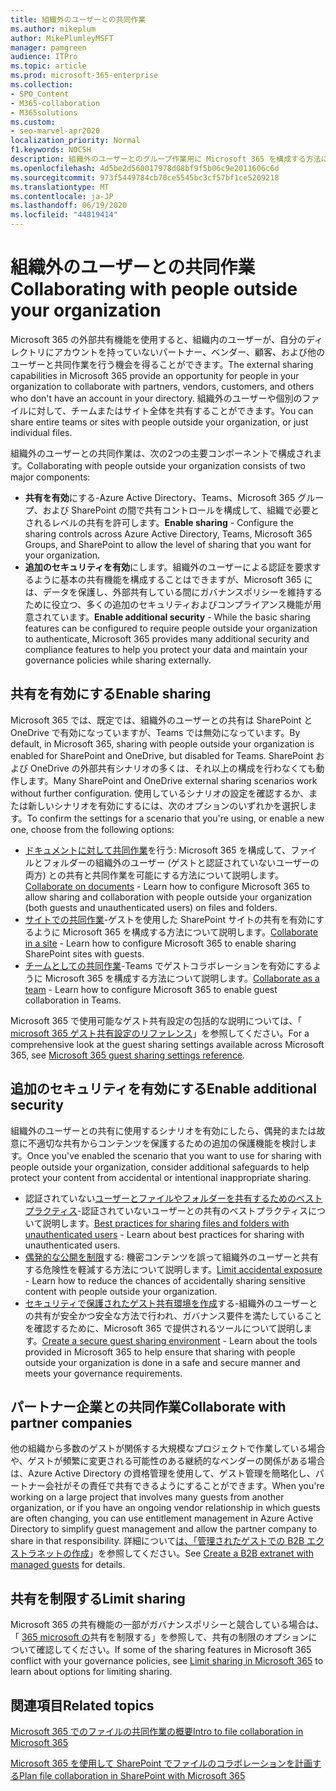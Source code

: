 ```yaml
---
title: 組織外のユーザーとの共同作業
ms.author: mikeplum
author: MikePlumleyMSFT
manager: pamgreen
audience: ITPro
ms.topic: article
ms.prod: microsoft-365-enterprise
ms.collection:
- SPO_Content
- M365-collaboration
- M365solutions
ms.custom:
- seo-marvel-apr2020
localization_priority: Normal
f1.keywords: NOCSH
description: 組織外のユーザーとのグループ作業用に Microsoft 365 を構成する方法について説明します。
ms.openlocfilehash: 4d5be2d560017978d08bf9f5b06c9e2011606c6d
ms.sourcegitcommit: 973f5449784cb70ce5545bc3cf57bf1ce5209218
ms.translationtype: MT
ms.contentlocale: ja-JP
ms.lasthandoff: 06/19/2020
ms.locfileid: "44819414"
---
```

# <a name="collaborating-with-people-outside-your-organization"></a><span data-ttu-id="0715e-103">組織外のユーザーとの共同作業</span><span class="sxs-lookup"><span data-stu-id="0715e-103">Collaborating with people outside your organization</span></span>

<span data-ttu-id="0715e-104">Microsoft 365 の外部共有機能を使用すると、組織内のユーザーが、自分のディレクトリにアカウントを持っていないパートナー、ベンダー、顧客、および他のユーザーと共同作業を行う機会を得ることができます。</span><span class="sxs-lookup"><span data-stu-id="0715e-104">The external sharing capabilities in Microsoft 365 provide an opportunity for people in your organization to collaborate with partners, vendors, customers, and others who don't have an account in your directory.</span></span> <span data-ttu-id="0715e-105">組織外のユーザーや個別のファイルに対して、チームまたはサイト全体を共有することができます。</span><span class="sxs-lookup"><span data-stu-id="0715e-105">You can share entire teams or sites with people outside your organization, or just individual files.</span></span>

<span data-ttu-id="0715e-106">組織外のユーザーとの共同作業は、次の2つの主要コンポーネントで構成されます。</span><span class="sxs-lookup"><span data-stu-id="0715e-106">Collaborating with people outside your organization consists of two major components:</span></span>

- <span data-ttu-id="0715e-107">**共有を有効**にする-Azure Active Directory、Teams、Microsoft 365 グループ、および SharePoint の間で共有コントロールを構成して、組織で必要とされるレベルの共有を許可します。</span><span class="sxs-lookup"><span data-stu-id="0715e-107">**Enable sharing** - Configure the sharing controls across Azure Active Directory, Teams, Microsoft 365 Groups, and SharePoint to allow the level of sharing that you want for your organization.</span></span>
- <span data-ttu-id="0715e-108">**追加のセキュリティを有効**にします。組織外のユーザーによる認証を要求するように基本の共有機能を構成することはできますが、Microsoft 365 には、データを保護し、外部共有している間にガバナンスポリシーを維持するために役立つ、多くの追加のセキュリティおよびコンプライアンス機能が用意されています。</span><span class="sxs-lookup"><span data-stu-id="0715e-108">**Enable additional security** - While the basic sharing features can be configured to require people outside your organization to authenticate, Microsoft 365 provides many additional security and compliance features to help you protect your data and maintain your governance policies while sharing externally.</span></span>

## <a name="enable-sharing"></a><span data-ttu-id="0715e-109">共有を有効にする</span><span class="sxs-lookup"><span data-stu-id="0715e-109">Enable sharing</span></span>

<span data-ttu-id="0715e-110">Microsoft 365 では、既定では、組織外のユーザーとの共有は SharePoint と OneDrive で有効になっていますが、Teams では無効になっています。</span><span class="sxs-lookup"><span data-stu-id="0715e-110">By default, in Microsoft 365, sharing with people outside your organization is enabled for SharePoint and OneDrive, but disabled for Teams.</span></span> <span data-ttu-id="0715e-111">SharePoint および OneDrive の外部共有シナリオの多くは、それ以上の構成を行わなくても動作します。</span><span class="sxs-lookup"><span data-stu-id="0715e-111">Many SharePoint and OneDrive external sharing scenarios work without further configuration.</span></span> <span data-ttu-id="0715e-112">使用しているシナリオの設定を確認するか、または新しいシナリオを有効にするには、次のオプションのいずれかを選択します。</span><span class="sxs-lookup"><span data-stu-id="0715e-112">To confirm the settings for a scenario that you're using, or enable a new one, choose from the following options:</span></span>

- <span data-ttu-id="0715e-113">[ドキュメントに対して共同作業](collaborate-on-documents.md)を行う: Microsoft 365 を構成して、ファイルとフォルダーの組織外のユーザー (ゲストと認証されていないユーザーの両方) との共有と共同作業を可能にする方法について説明します。</span><span class="sxs-lookup"><span data-stu-id="0715e-113">[Collaborate on documents](collaborate-on-documents.md) - Learn how to configure Microsoft 365 to allow sharing and collaboration with people outside your organization (both guests and unauthenticated users) on files and folders.</span></span>
- <span data-ttu-id="0715e-114">[サイトでの共同作業](collaborate-in-site.md)-ゲストを使用した SharePoint サイトの共有を有効にするように Microsoft 365 を構成する方法について説明します。</span><span class="sxs-lookup"><span data-stu-id="0715e-114">[Collaborate in a site](collaborate-in-site.md) - Learn how to configure Microsoft 365 to enable sharing SharePoint sites with guests.</span></span>
- <span data-ttu-id="0715e-115">[チームとしての共同作業](collaborate-as-team.md)-Teams でゲストコラボレーションを有効にするように Microsoft 365 を構成する方法について説明します。</span><span class="sxs-lookup"><span data-stu-id="0715e-115">[Collaborate as a team](collaborate-as-team.md) - Learn how to configure Microsoft 365 to enable guest collaboration in Teams.</span></span>

<span data-ttu-id="0715e-116">Microsoft 365 で使用可能なゲスト共有設定の包括的な説明については、「 [microsoft 365 ゲスト共有設定のリファレンス](microsoft-365-guest-settings.md)」を参照してください。</span><span class="sxs-lookup"><span data-stu-id="0715e-116">For a comprehensive look at the guest sharing settings available across Microsoft 365, see [Microsoft 365 guest sharing settings reference](microsoft-365-guest-settings.md).</span></span>

## <a name="enable-additional-security"></a><span data-ttu-id="0715e-117">追加のセキュリティを有効にする</span><span class="sxs-lookup"><span data-stu-id="0715e-117">Enable additional security</span></span>

<span data-ttu-id="0715e-118">組織外のユーザーとの共有に使用するシナリオを有効にしたら、偶発的または故意に不適切な共有からコンテンツを保護するための追加の保護機能を検討します。</span><span class="sxs-lookup"><span data-stu-id="0715e-118">Once you've enabled the scenario that you want to use for sharing with people outside your organization, consider additional safeguards to help protect your content from accidental or intentional inappropriate sharing.</span></span>

- <span data-ttu-id="0715e-119">認証されていない[ユーザーとファイルやフォルダーを共有するためのベストプラクティス](best-practices-anonymous-sharing.md)-認証されていないユーザーとの共有のベストプラクティスについて説明します。</span><span class="sxs-lookup"><span data-stu-id="0715e-119">[Best practices for sharing files and folders with unauthenticated users](best-practices-anonymous-sharing.md) - Learn about best practices for sharing with unauthenticated users.</span></span>
- <span data-ttu-id="0715e-120">[偶発的な公開を制限](share-limit-accidental-exposure.md)する: 機密コンテンツを誤って組織外のユーザーと共有する危険性を軽減する方法について説明します。</span><span class="sxs-lookup"><span data-stu-id="0715e-120">[Limit accidental exposure](share-limit-accidental-exposure.md) - Learn how to reduce the chances of accidentally sharing sensitive content with people outside your organization.</span></span>
- <span data-ttu-id="0715e-121">[セキュリティで保護されたゲスト共有環境を作成](create-secure-guest-sharing-environment.md)する-組織外のユーザーとの共有が安全かつ安全な方法で行われ、ガバナンス要件を満たしていることを確認するために、Microsoft 365 で提供されるツールについて説明します。</span><span class="sxs-lookup"><span data-stu-id="0715e-121">[Create a secure guest sharing environment](create-secure-guest-sharing-environment.md) - Learn about the tools provided in Microsoft 365 to help ensure that sharing with people outside your organization is done in a safe and secure manner and meets your governance requirements.</span></span>

## <a name="collaborate-with-partner-companies"></a><span data-ttu-id="0715e-122">パートナー企業との共同作業</span><span class="sxs-lookup"><span data-stu-id="0715e-122">Collaborate with partner companies</span></span>

<span data-ttu-id="0715e-123">他の組織から多数のゲストが関係する大規模なプロジェクトで作業している場合や、ゲストが頻繁に変更される可能性のある継続的なベンダーの関係がある場合は、Azure Active Directory の資格管理を使用して、ゲスト管理を簡略化し、パートナー会社がその責任で共有できるようにすることができます。</span><span class="sxs-lookup"><span data-stu-id="0715e-123">When you're working on a large project that involves many guests from another organization, or if you have an ongoing vendor relationship in which guests are often changing, you can use entitlement management in Azure Active Directory to simplify guest management and allow the partner company to share in that responsibility.</span></span> <span data-ttu-id="0715e-124">詳細について[は、「管理されたゲストでの B2B エクストラネットの作成](b2b-extranet.md)」を参照してください。</span><span class="sxs-lookup"><span data-stu-id="0715e-124">See [Create a B2B extranet with managed guests](b2b-extranet.md) for details.</span></span>

## <a name="limit-sharing"></a><span data-ttu-id="0715e-125">共有を制限する</span><span class="sxs-lookup"><span data-stu-id="0715e-125">Limit sharing</span></span>

<span data-ttu-id="0715e-126">Microsoft 365 の共有機能の一部がガバナンスポリシーと競合している場合は、「 [365 microsoft の](microsoft-365-limit-sharing.md)共有を制限する」を参照して、共有の制限のオプションについて確認してください。</span><span class="sxs-lookup"><span data-stu-id="0715e-126">If some of the sharing features in Microsoft 365 conflict with your governance policies, see [Limit sharing in Microsoft 365](microsoft-365-limit-sharing.md) to learn about options for limiting sharing.</span></span>

## <a name="related-topics"></a><span data-ttu-id="0715e-127">関連項目</span><span class="sxs-lookup"><span data-stu-id="0715e-127">Related topics</span></span>

[<span data-ttu-id="0715e-128">Microsoft 365 でのファイルの共同作業の概要</span><span class="sxs-lookup"><span data-stu-id="0715e-128">Intro to file collaboration in Microsoft 365</span></span>](https://docs.microsoft.com/sharepoint/intro-to-file-collaboration)

[<span data-ttu-id="0715e-129">Microsoft 365 を使用して SharePoint でファイルのコラボレーションを計画する</span><span class="sxs-lookup"><span data-stu-id="0715e-129">Plan file collaboration in SharePoint with Microsoft 365</span></span>](https://docs.microsoft.com/sharepoint/deploy-file-collaboration)
